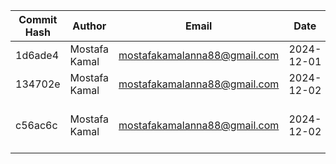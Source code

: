 | Commit Hash | Author          | Email                        | Date       | Subject  | Body | Time         |
|-------------|-----------------|------------------------------|------------|----------|------|--------------|
| 1d6ade4     | Mostafa Kamal   | mostafakamalanna88@gmail.com | 2024-12-01 | updated  |      | 12:00 AM     |
| 134702e | Mostafa Kamal | mostafakamalanna88@gmail.com | 2024-12-02 | Test commit | |  |
| c56ac6c | Mostafa Kamal | mostafakamalanna88@gmail.com | 2024-12-02 | Test pre-commit hook | |  |
